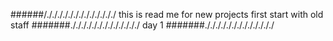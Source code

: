######/./././././././././././././
this is read me for new projects 
first start with old staff 
#######./././././././././././././
day 1 
#######./././././././././././././
